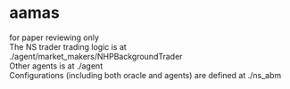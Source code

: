# aamas
for paper reviewing only  
The NS trader trading logic is at ./agent/market_makers/NHPBackgroundTrader  
Other agents is at ./agent  
Configurations (including both oracle and agents) are defined at ./ns_abm  
